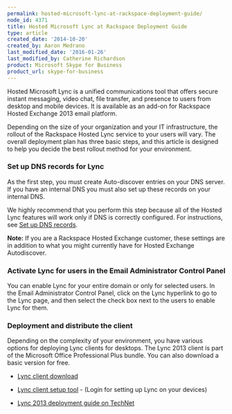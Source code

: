 ```yaml
---
permalink: hosted-microsoft-lync-at-rackspace-deployment-guide/
node_id: 4371
title: Hosted Microsoft Lync at Rackspace Deployment Guide
type: article
created_date: '2014-10-20'
created_by: Aaron Medrano
last_modified_date: '2016-01-26'
last_modified_by: Catherine Richardson
product: Microsoft Skype for Business
product_url: skype-for-business
---
```


Hosted Microsoft Lync is a unified communications tool that offers
secure instant messaging, video chat, file transfer, and presence to
users from desktop and mobile devices. It is available as an add-on
for Rackspace Hosted Exchange 2013 email platform.

Depending on the size of your organization and your IT infrastructure,
the rollout of the Rackspace Hosted Lync service to your users will
vary. The overall deployment plan has three basic steps, and this
article is designed to help you decide the best rollout method for your
environment.

### **Set up DNS records for Lync**

As the first step, you must create Auto-discover entries on your DNS
server.  If you have an internal DNS you must also set up these records
on your internal DNS.

We highly recommend that you perform this step because all of the Hosted
Lync features will work only if DNS is correctly configured. For
instructions, see [Set up DNS records](/how-to/set-up-dns-records-for-cloud-office-email-and-skype-for-business).

**Note:** If you are a Rackspace Hosted Exchange customer, these
settings are in addition to what you might currently have for Hosted
Exchange Autodiscover.

### **Activate Lync for users in the Email Administrator Control Panel**

You can enable Lync for your entire domain or only for selected users.
In the Email Administrator Control Panel, click on the Lync hyperlink to
go to the Lync page, and then select the check box next to the users to
enable Lync for them.

### Deployment and distribute the client

Depending on the complexity of your environment, you have various
options for deploying Lync clients for desktops. The Lync 2013 client is
part of the Microsoft Office Professional Plus bundle. You can also
download a basic version for free.

-   [Lync
    client download](/how-to/download-a-skype-for-business-client)

-   [Lync client setup tool](https://emailhelp.rackspace.com/) - (Login
    for setting up Lync on your devices)

-   [Lync 2013 deployment guide on
    TechNet](http://technet.microsoft.com/en-us/library/jj204827.aspx)
